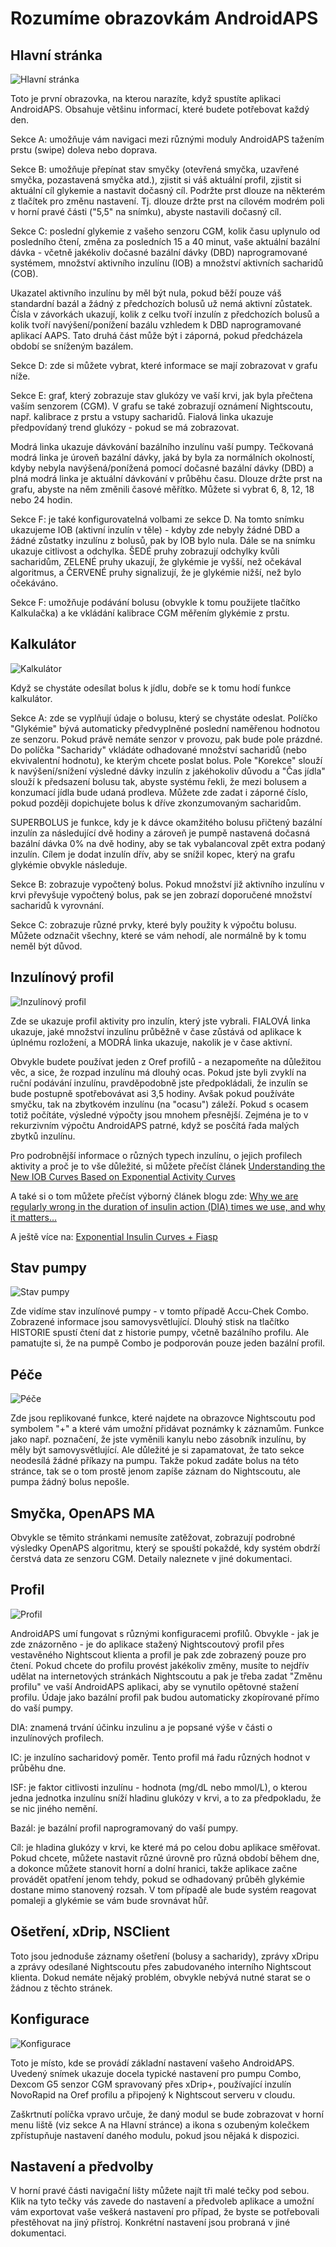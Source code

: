 # Rozumíme obrazovkám AndroidAPS

## Hlavní stránka

![Hlavní stránka](../images/Screenshot_Home_screen.png)

Toto je první obrazovka, na kterou narazíte, když spustíte aplikaci AndroidAPS. Obsahuje většinu informací, které budete potřebovat každý den.

Sekce A: umožňuje vám navigaci mezi různými moduly AndroidAPS tažením prstu (swipe) doleva nebo doprava.

Sekce B: umožňuje přepínat stav smyčky (otevřená smyčka, uzavřené smyčka, pozastavená smyčka atd.), zjistit si váš aktuální profil, zjistit si aktuální cíl glykemie a nastavit dočasný cíl. Podržte prst dlouze na některém z tlačítek pro změnu nastavení. Tj. dlouze držte prst na cílovém modrém poli v horní pravé části ("5,5" na snímku), abyste nastavili dočasný cíl.

Sekce C: poslední glykemie z vašeho senzoru CGM, kolik času uplynulo od posledního čtení, změna za posledních 15 a 40 minut, vaše aktuální bazální dávka - včetně jakékoliv dočasné bazální dávky (DBD) naprogramované systémem, množství aktivního inzulínu (IOB) a množství aktivních sacharidů (COB).

Ukazatel aktivního inzulínu by měl být nula, pokud běží pouze váš standardní bazál a žádný z předchozích bolusů už nemá aktivní zůstatek. Čísla v závorkách ukazují, kolik z celku tvoří inzulín z předchozích bolusů a kolik tvoří navýšení/ponížení bazálu vzhledem k DBD naprogramované aplikací AAPS. Tato druhá část může být i záporná, pokud předcházela období se sníženým bazálem.

Sekce D: zde si můžete vybrat, které informace se mají zobrazovat v grafu níže.

Sekce E: graf, který zobrazuje stav glukózy ve vaší krvi, jak byla přečtena vaším senzorem (CGM). V grafu se také zobrazují oznámení Nightscoutu, např. kalibrace z prstu a vstupy sacharidů. Fialová linka ukazuje předpovídaný trend glukózy - pokud se má zobrazovat.

Modrá linka ukazuje dávkování bazálního inzulínu vaší pumpy. Tečkovaná modrá linka je úroveň bazální dávky, jaká by byla za normálních okolností, kdyby nebyla navýšená/ponížená pomocí dočasné bazální dávky (DBD) a plná modrá linka je aktuální dávkování v průběhu času. Dlouze držte prst na grafu, abyste na něm změnili časové měřítko. Můžete si vybrat 6, 8, 12, 18 nebo 24 hodin.

Sekce F: je také konfigurovatelná volbami ze sekce D. Na tomto snímku ukazujeme IOB (aktivní inzulín v těle) - kdyby zde nebyly žádné DBD a žádné zůstatky inzulínu z bolusů, pak by IOB bylo nula. Dále se na snímku ukazuje citlivost a odchylka. ŠEDÉ pruhy zobrazují odchylky kvůli sacharidům, ZELENÉ pruhy ukazují, že glykémie je vyšší, než očekával algoritmus, a ČERVENÉ pruhy signalizují, že je glykémie nižší, než bylo očekáváno.

Sekce F: umožňuje podávání bolusu (obvykle k tomu použijete tlačítko Kalkulačka) a ke vkládání kalibrace CGM měřením glykémie z prstu.

## Kalkulátor

![Kalkulátor](../images/Screenshot_Bolus_calculator.png)

Když se chystáte odesílat bolus k jídlu, dobře se k tomu hodí funkce kalkulátor.

Sekce A: zde se vyplňují údaje o bolusu, který se chystáte odeslat. Políčko "Glykémie" bývá automaticky předvyplněné poslední naměřenou hodnotou ze senzoru. Pokud právě nemáte senzor v provozu, pak bude pole prázdné. Do políčka "Sacharidy" vkládáte odhadované množství sacharidů (nebo ekvivalentní hodnotu), ke kterým chcete poslat bolus. Pole "Korekce" slouží k navýšení/snížení výsledné dávky inzulín z jakéhokoliv důvodu a "Čas jídla" slouží k předsazení bolusu tak, abyste systému řekli, že mezi bolusem a konzumací jídla bude udaná prodleva. Můžete zde zadat i záporné číslo, pokud později dopichujete bolus k dříve zkonzumovaným sacharidům.

SUPERBOLUS je funkce, kdy je k dávce okamžitého bolusu přičtený bazální inzulín za následující dvě hodiny a zároveň je pumpě nastavená dočasná bazální dávka 0% na dvě hodiny, aby se tak vybalancoval zpět extra podaný inzulín. Cílem je dodat inzulín dřív, aby se snížil kopec, který na grafu glykémie obvykle následuje.

Sekce B: zobrazuje vypočtený bolus. Pokud množství již aktivního inzulínu v krvi převyšuje vypočtený bolus, pak se jen zobrazí doporučené množství sacharidů k vyrovnání.

Sekce C: zobrazuje různé prvky, které byly použity k výpočtu bolusu. Můžete odznačit všechny, které se vám nehodí, ale normálně by k tomu neměl být důvod.

## Inzulínový profil

![Inzulínový profil](../images/Screenshot_insulin_profile.png)

Zde se ukazuje profil aktivity pro inzulín, který jste vybrali. FIALOVÁ linka ukazuje, jaké množství inzulínu průběžně v čase zůstává od aplikace k úplnému rozložení, a MODRÁ linka ukazuje, nakolik je v čase aktivní.

Obvykle budete používat jeden z Oref profilů - a nezapomeňte na důležitou věc, a sice, že rozpad inzulínu má dlouhý ocas. Pokud jste byli zvyklí na ruční podávání inzulínu, pravděpodobně jste předpokládali, že inzulín se bude postupně spotřebovávat asi 3,5 hodiny. Avšak pokud používáte smyčku, tak na zbytkovém inzulínu (na "ocasu") záleží. Pokud s ocasem totiž počítáte, výsledné výpočty jsou mnohem přesnější. Zejména je to v rekurzivním výpočtu AndroidAPS patrné, když se posčítá řada malých zbytků inzulínu.

Pro podrobnější informace o různých typech inzulínu, o jejich profilech aktivity a proč je to vše důležité, si můžete přečíst článek [Understanding the New IOB Curves Based on Exponential Activity Curves](https://openaps.readthedocs.io/en/latest/docs/While%20You%20Wait%20For%20Gear/understanding-insulin-on-board-calculations.html#understanding-the-new-iob-curves-based-on-exponential-activity-curves)

A také si o tom můžete přečíst výborný článek blogu zde: [Why we are regularly wrong in the duration of insulin action (DIA) times we use, and why it matters…](http://www.diabettech.com/insulin/why-we-are-regularly-wrong-in-the-duration-of-insulin-action-dia-times-we-use-and-why-it-matters/)

A ještě více na: [Exponential Insulin Curves + Fiasp](http://seemycgm.com/2017/10/21/exponential-insulin-curves-fiasp/)

## Stav pumpy

![Stav pumpy](../images/Screenshot_pump_Combo.png)

Zde vidíme stav inzulínové pumpy - v tomto případě Accu-Chek Combo. Zobrazené informace jsou samovysvětlující. Dlouhý stisk na tlačítko HISTORIE spustí čtení dat z historie pumpy, včetně bazálního profilu. Ale pamatujte si, že na pumpě Combo je podporován pouze jeden bazální profil.

## Péče

![Péče](../images/Screenshot_care_portal.png)

Zde jsou replikované funkce, které najdete na obrazovce Nightscoutu pod symbolem "+" a které vám umožní přidávat poznámky k záznamům. Funkce jako např. poznačení, že jste vyměnili kanylu nebo zásobník inzulínu, by měly být samovysvětlující. Ale důležité je si zapamatovat, že tato sekce neodesílá žádné příkazy na pumpu. Takže pokud zadáte bolus na této stránce, tak se o tom prostě jenom zapíše záznam do Nightscoutu, ale pumpa žádný bolus nepošle.

## Smyčka, OpenAPS MA

Obvykle se těmito stránkami nemusíte zatěžovat, zobrazují podrobné výsledky OpenAPS algoritmu, který se spouští pokaždé, kdy systém obdrží čerstvá data ze senzoru CGM. Detaily naleznete v jiné dokumentaci.

## Profil

![Profil](../images/Screenshot_profile.png)

AndroidAPS umí fungovat s různými konfiguracemi profilů. Obvykle - jak je zde znázorněno - je do aplikace stažený Nightscoutový profil přes vestavěného Nightscout klienta a profil je pak zde zobrazený pouze pro čtení. Pokud chcete do profilu provést jakékoliv změny, musíte to nejdřív udělat na internetových stránkách Nightscoutu a pak je třeba zadat "Změnu profilu" ve vaší AndroidAPS aplikaci, aby se vynutilo opětovné stažení profilu. Údaje jako bazální profil pak budou automaticky zkopírované přímo do vaší pumpy.

DIA: znamená trvání účinku inzulinu a je popsané výše v části o inzulínových profilech.

IC: je inzulíno sacharidový poměr. Tento profil má řadu různých hodnot v průběhu dne.

ISF: je faktor citlivosti inzulínu - hodnota (mg/dL nebo mmol/L), o kterou jedna jednotka inzulínu sníží hladinu glukózy v krvi, a to za předpokladu, že se nic jiného nemění.

Bazál: je bazální profil naprogramovaný do vaší pumpy.

Cíl: je hladina glukózy v krvi, ke které má po celou dobu aplikace směřovat. Pokud chcete, můžete nastavit různé úrovně pro různá období během dne, a dokonce můžete stanovit horní a dolní hranici, takže aplikace začne provádět opatření jenom tehdy, pokud se odhadovaný průběh glykémie dostane mimo stanovený rozsah. V tom případě ale bude systém reagovat pomaleji a glykémie se vám bude srovnávat hůř.

## Ošetření, xDrip, NSClient

Toto jsou jednoduše záznamy ošetření (bolusy a sacharidy), zprávy xDripu a zprávy odesílané Nightscoutu přes zabudovaného interního Nightscout klienta. Dokud nemáte nějaký problém, obvykle nebývá nutné starat se o žádnou z těchto stránek.

## Konfigurace

![Konfigurace](../images/Screenshot_config_builder.png)

Toto je místo, kde se provádí základní nastavení vašeho AndroidAPS. Uvedený snímek ukazuje docela typické nastavení pro pumpu Combo, Dexcom G5 senzor CGM spravovaný přes xDrip+, používající inzulín NovoRapid na Oref profilu a připojený k Nightscout serveru v cloudu.

Zaškrtnutí políčka vpravo určuje, že daný modul se bude zobrazovat v horní menu liště (viz sekce A na Hlavní stránce) a ikona s ozubeným kolečkem zpřístupňuje nastavení daného modulu, pokud jsou nějaká k dispozici.

## Nastavení a předvolby

V horní pravé části navigační lišty můžete najít tři malé tečky pod sebou. Klik na tyto tečky vás zavede do nastavení a předvoleb aplikace a umožní vám exportovat vaše veškerá nastavení pro případ, že byste se potřebovali přestěhovat na jiný přístroj. Konkrétní nastavení jsou probraná v jiné dokumentaci.